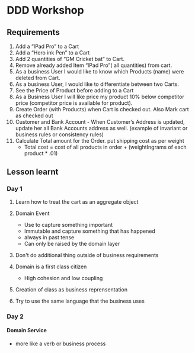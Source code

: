 # DDD Workshop

## Requirements

1. Add a “IPad Pro” to a Cart
2. Add a “Hero ink Pen” to a Cart
3. Add 2 quantities of “GM Cricket bat” to Cart.
4. Remove already added Item “IPad Pro”( all quantities) from cart.
5. As a business User I would like to know which Products (name) were deleted from Cart.
6. As a business User, I would like to differentiate between two Carts.
7. See the Price of Product before adding to a Cart
8. As a Business User I will like price my product 10% below competitor price (competitor price is available for product).
9. Create Order (with Products) when Cart is checked out. Also Mark cart as checked out
10. Customer and Bank Account - When Customer’s Address is updated, update her all Bank Accounts address as well. (example of invariant or business rules or consistency rules)
11. Calculate Total amount for the Order. put shipping cost as per weight
    - Total cost = cost of all products in order + (weightIngrams of each product \* .01)

## Lesson learnt

### Day 1

1. Learn how to treat the cart as an aggregate object
2. Domain Event

   - Use to capture something important
   - Immutable and capture something that has happened
   - always in past tense
   - Can only be raised by the domain layer

3. Don't do additional thing outside of business requirements
4. Domain is a first class citizen
   - High cohesion and low coupling
5. Creation of class as business reprensentation
6. Try to use the same language that the business uses

### Day 2

#### Domain Service

- more like a verb or business process
